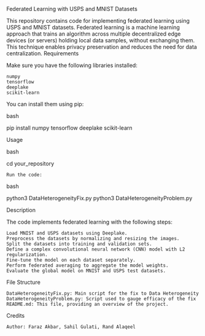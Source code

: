 Federated Learning with USPS and MNIST Datasets

This repository contains code for implementing federated learning using USPS and MNIST datasets. Federated learning is a machine learning approach that trains an algorithm across multiple decentralized edge devices (or servers) holding local data samples, without exchanging them. This technique enables privacy preservation and reduces the need for data centralization.
Requirements

Make sure you have the following libraries installed:

    numpy
    tensorflow
    deeplake
    scikit-learn

You can install them using pip:

bash

pip install numpy tensorflow deeplake scikit-learn

Usage

bash

cd your_repository

    Run the code:

bash

python3 DataHeterogeneityFix.py
python3 DataHeterogeneityProblem.py

Description

The code implements federated learning with the following steps:

    Load MNIST and USPS datasets using Deeplake.
    Preprocess the datasets by normalizing and resizing the images.
    Split the datasets into training and validation sets.
    Define a complex convolutional neural network (CNN) model with L2 regularization.
    Fine-tune the model on each dataset separately.
    Perform federated averaging to aggregate the model weights.
    Evaluate the global model on MNIST and USPS test datasets.

File Structure

    DataHeterogeneityFix.py: Main script for the fix to Data Heterogeneity
    DataHeterogeneityProblem.py: Script used to gauge efficacy of the fix
    README.md: This file, providing an overview of the project.

Credits

    Author: Faraz Akbar, Sahil Gulati, Rand Alaqeel
